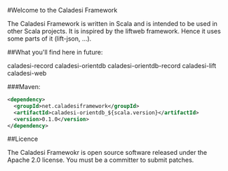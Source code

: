#Welcome to the Caladesi Framework

The Caladesi Framework is written in Scala and is intended to be used in other Scala projects. It is inspired by the liftweb framework. 
Hence it uses some parts of it (lift-json, ...).

##What you'll find here in future:

caladesi-record
caladesi-orientdb
caladesi-orientdb-record
caladesi-lift
caladesi-web

###Maven:

```xml
<dependency>
  <groupId>net.caladesiframework</groupId>
  <artifactId>caladesi-orientdb_${scala.version}</artifactId>
  <version>0.1.0</version>
</dependency>
```

##Licence

The Caladesi Framewokr is open source software released under the Apache 2.0 license. You must be a committer to submit patches.
